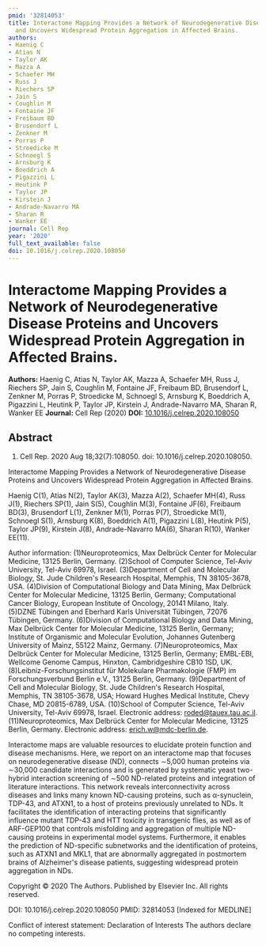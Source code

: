 ```yaml
---
pmid: '32814053'
title: Interactome Mapping Provides a Network of Neurodegenerative Disease Proteins
  and Uncovers Widespread Protein Aggregation in Affected Brains.
authors:
- Haenig C
- Atias N
- Taylor AK
- Mazza A
- Schaefer MH
- Russ J
- Riechers SP
- Jain S
- Coughlin M
- Fontaine JF
- Freibaum BD
- Brusendorf L
- Zenkner M
- Porras P
- Stroedicke M
- Schnoegl S
- Arnsburg K
- Boeddrich A
- Pigazzini L
- Heutink P
- Taylor JP
- Kirstein J
- Andrade-Navarro MA
- Sharan R
- Wanker EE
journal: Cell Rep
year: '2020'
full_text_available: false
doi: 10.1016/j.celrep.2020.108050
---
```


# Interactome Mapping Provides a Network of Neurodegenerative Disease Proteins and Uncovers Widespread Protein Aggregation in Affected Brains.
**Authors:** Haenig C, Atias N, Taylor AK, Mazza A, Schaefer MH, Russ J, Riechers SP, Jain S, Coughlin M, Fontaine JF, Freibaum BD, Brusendorf L, Zenkner M, Porras P, Stroedicke M, Schnoegl S, Arnsburg K, Boeddrich A, Pigazzini L, Heutink P, Taylor JP, Kirstein J, Andrade-Navarro MA, Sharan R, Wanker EE
**Journal:** Cell Rep (2020)
**DOI:** [10.1016/j.celrep.2020.108050](https://doi.org/10.1016/j.celrep.2020.108050)

## Abstract

1. Cell Rep. 2020 Aug 18;32(7):108050. doi: 10.1016/j.celrep.2020.108050.

Interactome Mapping Provides a Network of Neurodegenerative Disease Proteins and 
Uncovers Widespread Protein Aggregation in Affected Brains.

Haenig C(1), Atias N(2), Taylor AK(3), Mazza A(2), Schaefer MH(4), Russ J(1), 
Riechers SP(1), Jain S(5), Coughlin M(3), Fontaine JF(6), Freibaum BD(3), 
Brusendorf L(1), Zenkner M(1), Porras P(7), Stroedicke M(1), Schnoegl S(1), 
Arnsburg K(8), Boeddrich A(1), Pigazzini L(8), Heutink P(5), Taylor JP(9), 
Kirstein J(8), Andrade-Navarro MA(6), Sharan R(10), Wanker EE(11).

Author information:
(1)Neuroproteomics, Max Delbrück Center for Molecular Medicine, 13125 Berlin, 
Germany.
(2)School of Computer Science, Tel-Aviv University, Tel-Aviv 69978, Israel.
(3)Department of Cell and Molecular Biology, St. Jude Children's Research 
Hospital, Memphis, TN 38105-3678, USA.
(4)Division of Computational Biology and Data Mining, Max Delbrück Center for 
Molecular Medicine, 13125 Berlin, Germany; Computational Cancer Biology, 
European Institute of Oncology, 20141 Milano, Italy.
(5)DZNE Tübingen and Eberhard Karls Universität Tübingen, 72076 Tübingen, 
Germany.
(6)Division of Computational Biology and Data Mining, Max Delbrück Center for 
Molecular Medicine, 13125 Berlin, Germany; Institute of Organismic and Molecular 
Evolution, Johannes Gutenberg University of Mainz, 55122 Mainz, Germany.
(7)Neuroproteomics, Max Delbrück Center for Molecular Medicine, 13125 Berlin, 
Germany; EMBL-EBI, Wellcome Genome Campus, Hinxton, Cambridgeshire CB10 1SD, UK.
(8)Leibniz-Forschungsinstitut für Molekulare Pharmakologie (FMP) im 
Forschungsverbund Berlin e.V., 13125 Berlin, Germany.
(9)Department of Cell and Molecular Biology, St. Jude Children's Research 
Hospital, Memphis, TN 38105-3678, USA; Howard Hughes Medical Institute, Chevy 
Chase, MD 20815-6789, USA.
(10)School of Computer Science, Tel-Aviv University, Tel-Aviv 69978, Israel. 
Electronic address: roded@tauex.tau.ac.il.
(11)Neuroproteomics, Max Delbrück Center for Molecular Medicine, 13125 Berlin, 
Germany. Electronic address: erich.w@mdc-berlin.de.

Interactome maps are valuable resources to elucidate protein function and 
disease mechanisms. Here, we report on an interactome map that focuses on 
neurodegenerative disease (ND), connects ∼5,000 human proteins via ∼30,000 
candidate interactions and is generated by systematic yeast two-hybrid 
interaction screening of ∼500 ND-related proteins and integration of literature 
interactions. This network reveals interconnectivity across diseases and links 
many known ND-causing proteins, such as α-synuclein, TDP-43, and ATXN1, to a 
host of proteins previously unrelated to NDs. It facilitates the identification 
of interacting proteins that significantly influence mutant TDP-43 and HTT 
toxicity in transgenic flies, as well as of ARF-GEP100 that controls misfolding 
and aggregation of multiple ND-causing proteins in experimental model systems. 
Furthermore, it enables the prediction of ND-specific subnetworks and the 
identification of proteins, such as ATXN1 and MKL1, that are abnormally 
aggregated in postmortem brains of Alzheimer's disease patients, suggesting 
widespread protein aggregation in NDs.

Copyright © 2020 The Authors. Published by Elsevier Inc. All rights reserved.

DOI: 10.1016/j.celrep.2020.108050
PMID: 32814053 [Indexed for MEDLINE]

Conflict of interest statement: Declaration of Interests The authors declare no 
competing interests.

